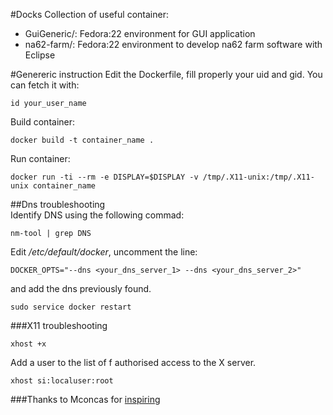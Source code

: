 #Docks
Collection of useful container: 

- GuiGeneric/: Fedora:22 environment for GUI application
- na62-farm/: Fedora:22 environment to develop na62 farm software with Eclipse

#Genereric instruction
Edit the Dockerfile, fill properly your uid and gid. You can fetch it with:

	id your_user_name

Build container:

	docker build -t container_name .

Run container:

```
docker run -ti --rm -e DISPLAY=$DISPLAY -v /tmp/.X11-unix:/tmp/.X11-unix container_name
```

##Dns troubleshooting   
Identify DNS using the following commad:

    nm-tool | grep DNS

Edit */etc/default/docker*, uncomment the line:  

    DOCKER_OPTS="--dns <your_dns_server_1> --dns <your_dns_server_2>"

and add the dns previously found.

    sudo service docker restart
###X11 troubleshooting

	xhost +x
Add a user to the list of f authorised access to the X server.

	xhost si:localuser:root

###Thanks to 
Mconcas for [inspiring](https://github.com/mconcas/docks)

